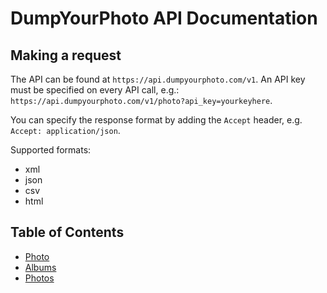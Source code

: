 # DumpYourPhoto API Documentation

## Making a request
The API can be found at `https://api.dumpyourphoto.com/v1`. 
An API key must be specified on every API call, e.g.: `https://api.dumpyourphoto.com/v1/photo?api_key=yourkeyhere`. 

You can specify the response format by adding the `Accept` header, 
e.g. `Accept: application/json`.

Supported formats:
- xml
- json
- csv
- html

## Table of Contents
* [Photo](https://github.com/DumpYourPhoto/API-Documentation/blob/master/photo.md)
* [Albums](https://github.com/DumpYourPhoto/API-Documentation/blob/master/albums.md)
* [Photos](https://github.com/DumpYourPhoto/API-Documentation/blob/master/albums/photos.md)
